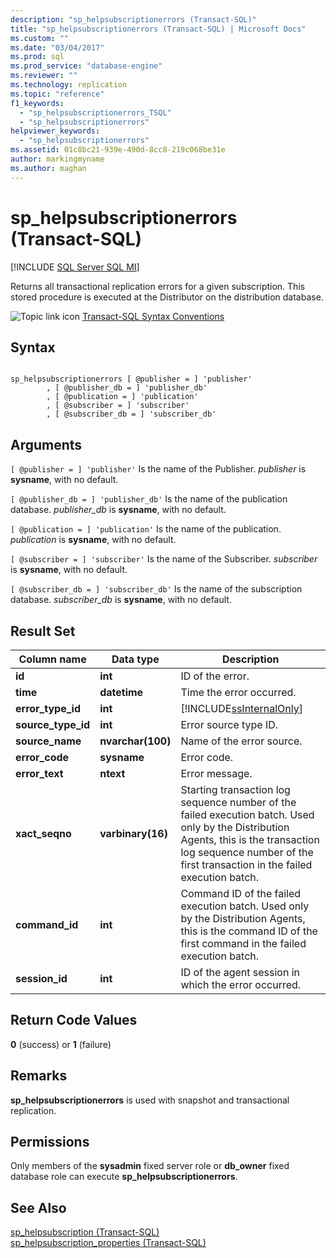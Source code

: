 ```yaml
---
description: "sp_helpsubscriptionerrors (Transact-SQL)"
title: "sp_helpsubscriptionerrors (Transact-SQL) | Microsoft Docs"
ms.custom: ""
ms.date: "03/04/2017"
ms.prod: sql
ms.prod_service: "database-engine"
ms.reviewer: ""
ms.technology: replication
ms.topic: "reference"
f1_keywords: 
  - "sp_helpsubscriptionerrors_TSQL"
  - "sp_helpsubscriptionerrors"
helpviewer_keywords: 
  - "sp_helpsubscriptionerrors"
ms.assetid: 01c8bc21-939e-490d-8cc8-219c068be31e
author: markingmyname
ms.author: maghan
---
```

# sp_helpsubscriptionerrors (Transact-SQL)
[!INCLUDE [SQL Server SQL MI](../../includes/applies-to-version/sql-asdbmi.md)]

  Returns all transactional replication errors for a given subscription. This stored procedure is executed at the Distributor on the distribution database.  
  
 ![Topic link icon](../../database-engine/configure-windows/media/topic-link.gif "Topic link icon") [Transact-SQL Syntax Conventions](../../t-sql/language-elements/transact-sql-syntax-conventions-transact-sql.md)  
  
## Syntax  
  
```  
  
sp_helpsubscriptionerrors [ @publisher = ] 'publisher'  
        , [ @publisher_db = ] 'publisher_db'   
        , [ @publication = ] 'publication'   
        , [ @subscriber = ] 'subscriber'   
        , [ @subscriber_db = ] 'subscriber_db'  
```  
  
## Arguments  
`[ @publisher = ] 'publisher'`
 Is the name of the Publisher. *publisher* is **sysname**, with no default.  
  
`[ @publisher_db = ] 'publisher_db'`
 Is the name of the publication database. *publisher_db* is **sysname**, with no default.  
  
`[ @publication = ] 'publication'`
 Is the name of the publication. *publication* is **sysname**, with no default.  
  
`[ @subscriber = ] 'subscriber'`
 Is the name of the Subscriber. *subscriber* is **sysname**, with no default.  
  
`[ @subscriber_db = ] 'subscriber_db'`
 Is the name of the subscription database. *subscriber_db* is **sysname**, with no default.  
  
## Result Set  
  
|Column name|Data type|Description|  
|-----------------|---------------|-----------------|  
|**id**|**int**|ID of the error.|  
|**time**|**datetime**|Time the error occurred.|  
|**error_type_id**|**int**|[!INCLUDE[ssInternalOnly](../../includes/ssinternalonly-md.md)]|  
|**source_type_id**|**int**|Error source type ID.|  
|**source_name**|**nvarchar(100)**|Name of the error source.|  
|**error_code**|**sysname**|Error code.|  
|**error_text**|**ntext**|Error message.|  
|**xact_seqno**|**varbinary(16)**|Starting transaction log sequence number of the failed execution batch. Used only by the Distribution Agents, this is the transaction log sequence number of the first transaction in the failed execution batch.|  
|**command_id**|**int**|Command ID of the failed execution batch. Used only by the Distribution Agents, this is the command ID of the first command in the failed execution batch.|  
|**session_id**|**int**|ID of the agent session in which the error occurred.|  
  
## Return Code Values  
 **0** (success) or **1** (failure)  
  
## Remarks  
 **sp_helpsubscriptionerrors** is used with snapshot and transactional replication.  
  
## Permissions  
 Only members of the **sysadmin** fixed server role or **db_owner** fixed database role can execute **sp_helpsubscriptionerrors**.  
  
## See Also  
 [sp_helpsubscription &#40;Transact-SQL&#41;](../../relational-databases/system-stored-procedures/sp-helpsubscription-transact-sql.md)   
 [sp_helpsubscription_properties &#40;Transact-SQL&#41;](../../relational-databases/system-stored-procedures/sp-helpsubscription-properties-transact-sql.md)  
  
  
